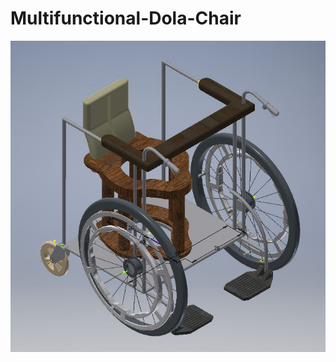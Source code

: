 # Multifunctional-Dola-Chair

![image](https://github.com/zhz503/Multifunctional-Dola-Chair-/blob/master/display%E3%80%81.jpg)
